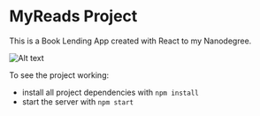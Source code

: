 # MyReads Project

This is a Book Lending App created with React to my Nanodegree.

![Alt text](https://s3.amazonaws.com/in3d-site/portfolio/myreads.jpg "MyReads")

To see the project working:

* install all project dependencies with `npm install`
* start the server with `npm start`